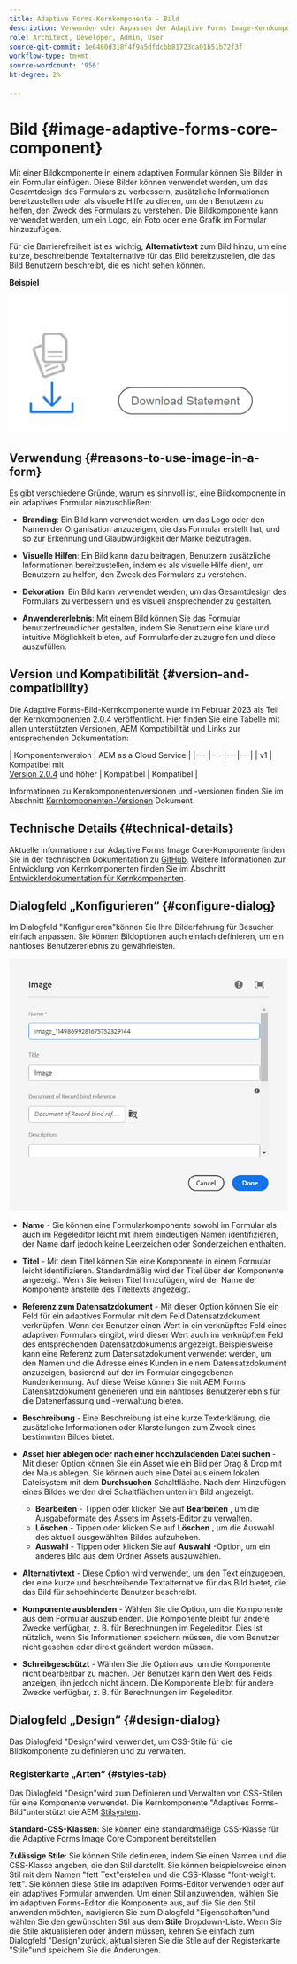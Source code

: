 ```yaml
---
title: Adaptive Forms-Kernkomponente - Bild
description: Verwenden oder Anpassen der Adaptive Forms Image-Kernkomponente
role: Architect, Developer, Admin, User
source-git-commit: 1e6460d318f4f9a5dfdcbb81723da01b51b72f3f
workflow-type: tm+mt
source-wordcount: '956'
ht-degree: 2%

---
```



# Bild {#image-adaptive-forms-core-component}

Mit einer Bildkomponente in einem adaptiven Formular können Sie Bilder in ein Formular einfügen. Diese Bilder können verwendet werden, um das Gesamtdesign des Formulars zu verbessern, zusätzliche Informationen bereitzustellen oder als visuelle Hilfe zu dienen, um den Benutzern zu helfen, den Zweck des Formulars zu verstehen. Die Bildkomponente kann verwendet werden, um ein Logo, ein Foto oder eine Grafik im Formular hinzuzufügen.

Für die Barrierefreiheit ist es wichtig, **Alternativtext** zum Bild hinzu, um eine kurze, beschreibende Textalternative für das Bild bereitzustellen, die das Bild Benutzern beschreibt, die es nicht sehen können.


**Beispiel**

![](/help/adaptive-forms/assets/image.png)


## Verwendung {#reasons-to-use-image-in-a-form}

Es gibt verschiedene Gründe, warum es sinnvoll ist, eine Bildkomponente in ein adaptives Formular einzuschließen:

* **Branding**: Ein Bild kann verwendet werden, um das Logo oder den Namen der Organisation anzuzeigen, die das Formular erstellt hat, und so zur Erkennung und Glaubwürdigkeit der Marke beizutragen.

* **Visuelle Hilfen**: Ein Bild kann dazu beitragen, Benutzern zusätzliche Informationen bereitzustellen, indem es als visuelle Hilfe dient, um Benutzern zu helfen, den Zweck des Formulars zu verstehen.

* **Dekoration**: Ein Bild kann verwendet werden, um das Gesamtdesign des Formulars zu verbessern und es visuell ansprechender zu gestalten.

* **Anwendererlebnis**: Mit einem Bild können Sie das Formular benutzerfreundlicher gestalten, indem Sie Benutzern eine klare und intuitive Möglichkeit bieten, auf Formularfelder zuzugreifen und diese auszufüllen.

## Version und Kompatibilität {#version-and-compatibility}

Die Adaptive Forms-Bild-Kernkomponente wurde im Februar 2023 als Teil der Kernkomponenten 2.0.4 veröffentlicht. Hier finden Sie eine Tabelle mit allen unterstützten Versionen, AEM Kompatibilität und Links zur entsprechenden Dokumentation:

| Komponentenversion | AEM as a Cloud Service |
|--- |--- |---|---|
| v1 | Kompatibel mit<br>[Version 2.0.4](/help/versions.md) und höher | Kompatibel | Kompatibel |

Informationen zu Kernkomponentenversionen und -versionen finden Sie im Abschnitt [Kernkomponenten-Versionen](/help/versions.md) Dokument.


<!-- ## Sample Component Output {#sample-component-output}

To experience the Accordion Component as well as see examples of its configuration options as well as HTML and JSON output, visit the [Component Library](https://adobe.com/go/aem_cmp_library_accordion). -->

## Technische Details {#technical-details}

Aktuelle Informationen zur Adaptive Forms Image Core-Komponente finden Sie in der technischen Dokumentation zu [GitHub](https://github.com/adobe/aem-core-forms-components/tree/master/ui.af.apps/src/main/content/jcr_root/apps/core/fd/components/form/image/v1/image). Weitere Informationen zur Entwicklung von Kernkomponenten finden Sie im Abschnitt [Entwicklerdokumentation für Kernkomponenten](/help/developing/overview.md).


## Dialogfeld „Konfigurieren“ {#configure-dialog}

Im Dialogfeld &quot;Konfigurieren&quot;können Sie Ihre Bilderfahrung für Besucher einfach anpassen. Sie können Bildoptionen auch einfach definieren, um ein nahtloses Benutzererlebnis zu gewährleisten.

![Registerkarte „Eigenschaften“](/help/adaptive-forms/assets/image_properties.png)

* **Name** - Sie können eine Formularkomponente sowohl im Formular als auch im Regeleditor leicht mit ihrem eindeutigen Namen identifizieren, der Name darf jedoch keine Leerzeichen oder Sonderzeichen enthalten.

* **Titel** - Mit dem Titel können Sie eine Komponente in einem Formular leicht identifizieren. Standardmäßig wird der Titel über der Komponente angezeigt. Wenn Sie keinen Titel hinzufügen, wird der Name der Komponente anstelle des Titeltexts angezeigt.

* **Referenz zum Datensatzdokument** - Mit dieser Option können Sie ein Feld für ein adaptives Formular mit dem Feld Datensatzdokument verknüpfen. Wenn der Benutzer einen Wert in ein verknüpftes Feld eines adaptiven Formulars eingibt, wird dieser Wert auch im verknüpften Feld des entsprechenden Datensatzdokuments angezeigt. Beispielsweise kann eine Referenz zum Datensatzdokument verwendet werden, um den Namen und die Adresse eines Kunden in einem Datensatzdokument anzuzeigen, basierend auf der im Formular eingegebenen Kundenkennung. Auf diese Weise können Sie mit AEM Forms Datensatzdokument generieren und ein nahtloses Benutzererlebnis für die Datenerfassung und -verwaltung bieten.

* **Beschreibung** - Eine Beschreibung ist eine kurze Texterklärung, die zusätzliche Informationen oder Klarstellungen zum Zweck eines bestimmten Bildes bietet.

* **Asset hier ablegen oder nach einer hochzuladenden Datei suchen** - Mit dieser Option können Sie ein Asset wie ein Bild per Drag &amp; Drop mit der Maus ablegen. Sie können auch eine Datei aus einem lokalen Dateisystem mit dem **Durchsuchen** Schaltfläche. Nach dem Hinzufügen eines Bildes werden drei Schaltflächen unten im Bild angezeigt:
   * **Bearbeiten** - Tippen oder klicken Sie auf **Bearbeiten** , um die Ausgabeformate des Assets im Assets-Editor zu verwalten.
   * **Löschen** - Tippen oder klicken Sie auf **Löschen** , um die Auswahl des aktuell ausgewählten Bildes aufzuheben.
   * **Auswahl** - Tippen oder klicken Sie auf **Auswahl**  -Option, um ein anderes Bild aus dem Ordner Assets auszuwählen.

* **Alternativtext** - Diese Option wird verwendet, um den Text einzugeben, der eine kurze und beschreibende Textalternative für das Bild bietet, die das Bild für sehbehinderte Benutzer beschreibt.

* **Komponente ausblenden** - Wählen Sie die Option, um die Komponente aus dem Formular auszublenden. Die Komponente bleibt für andere Zwecke verfügbar, z. B. für Berechnungen im Regeleditor. Dies ist nützlich, wenn Sie Informationen speichern müssen, die vom Benutzer nicht gesehen oder direkt geändert werden müssen.

* **Schreibgeschützt** - Wählen Sie die Option aus, um die Komponente nicht bearbeitbar zu machen. Der Benutzer kann den Wert des Felds anzeigen, ihn jedoch nicht ändern. Die Komponente bleibt für andere Zwecke verfügbar, z. B. für Berechnungen im Regeleditor.

## Dialogfeld „Design“ {#design-dialog}

Das Dialogfeld &quot;Design&quot;wird verwendet, um CSS-Stile für die Bildkomponente zu definieren und zu verwalten.

### Registerkarte „Arten“ {#styles-tab}

Das Dialogfeld &quot;Design&quot;wird zum Definieren und Verwalten von CSS-Stilen für eine Komponente verwendet. Die Kernkomponente &quot;Adaptives Forms-Bild&quot;unterstützt die AEM [Stilsystem](/help/get-started/authoring.md#component-styling).

**Standard-CSS-Klassen**: Sie können eine standardmäßige CSS-Klasse für die Adaptive Forms Image Core Component bereitstellen.

**Zulässige Stile**: Sie können Stile definieren, indem Sie einen Namen und die CSS-Klasse angeben, die den Stil darstellt. Sie können beispielsweise einen Stil mit dem Namen &quot;fett Text&quot;erstellen und die CSS-Klasse &quot;font-weight: fett&quot;. Sie können diese Stile im adaptiven Forms-Editor verwenden oder auf ein adaptives Formular anwenden. Um einen Stil anzuwenden, wählen Sie im adaptiven Forms-Editor die Komponente aus, auf die Sie den Stil anwenden möchten, navigieren Sie zum Dialogfeld &quot;Eigenschaften&quot;und wählen Sie den gewünschten Stil aus dem **Stile** Dropdown-Liste. Wenn Sie die Stile aktualisieren oder ändern müssen, kehren Sie einfach zum Dialogfeld &quot;Design&quot;zurück, aktualisieren Sie die Stile auf der Registerkarte &quot;Stile&quot;und speichern Sie die Änderungen.